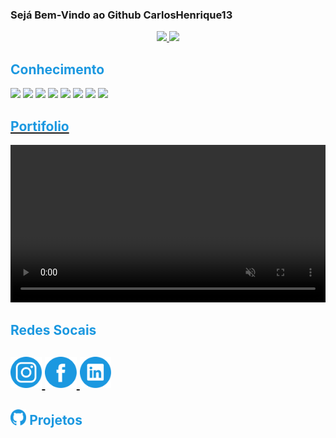 <script>importCSS('section.css')</script>

### Sejá Bem-Vindo ao Github CarlosHenrique13

<div align="center">
  <a href="https://github.com/CarlosHenrique13">
  <img height="180em" src="https://github-readme-stats.vercel.app/api?username=CarlosHenrique13&show_icons=true&theme=github_dark&include_all_commits=true&count_private=true"/>
  <img height="180em" src="https://github-readme-stats.vercel.app/api/top-langs/?username=CarlosHenrique13&layout=compact&langs_count=7&theme=github_dark"/>
</div>

<style>
  #direita{
    width:100%
  }
  #direita#img{
    width:10%

  }
</style>
<!-- Tecnologias -->
<div id="direita" style="display: inline-block;">
    <h2 style="color: #1B98E0" >Conhecimento</h2>
    <img src="https://cdn.jsdelivr.net/gh/devicons/devicon/icons/python/python-original.svg" style="width: 10%"/>
    <img src="https://cdn.jsdelivr.net/gh/devicons/devicon/icons/php/php-plain.svg" style="width: 10%"/>
    <img src="https://cdn.jsdelivr.net/gh/devicons/devicon/icons/java/java-original-wordmark.svg" style="width: 10%" />
    <img src="https://cdn.jsdelivr.net/gh/devicons/devicon/icons/javascript/javascript-original.svg" style="width: 10%" />
    <img src="https://cdn.jsdelivr.net/gh/devicons/devicon/icons/html5/html5-original-wordmark.svg" style="width: 10%"/>
    <img src="https://cdn.jsdelivr.net/gh/devicons/devicon/icons/css3/css3-original-wordmark.svg" style="width: 10%"/>
    <img src="https://cdn.jsdelivr.net/gh/devicons/devicon/icons/sqlite/sqlite-original.svg" style="width: 10%"/>
    <img src="https://cdn.jsdelivr.net/gh/devicons/devicon/icons/mysql/mysql-original-wordmark.svg" style="width: 10%" />    
</div>

<h2 style="color: #1B98E0">Portifolio</h2>
<a href="width:100%">

<video autoplay style="width: 100%" muted>
  <source src="./img/Baner-Github.mp4" type="video/mp4" style="width: 100%">
  <img style="width: 100%" src="./img/baner-Github.jpg" alt="portifolio carloshenrique13">
</video>

</a>

<div id="redes-sociasis" style="">
  <h2 style="color: #1B98E0"> Redes Socais <h2>
  <a href=""><img src="./img/logo-instagram.png" style="width: 10%;">
  </a>
  <a href=""><img src="./img/logo-facebook.png" style="width: 10%;">
  </a>
  <a href=""><img src="./img/logo-linkedin.png" style="width: 10%;">
  </a>
</div>

<h2 style="color: #1B98E0"><img src="./img/logo-github.png" style="width: 5%" alt="Github Logo azul claro"> Projetos</h2>
